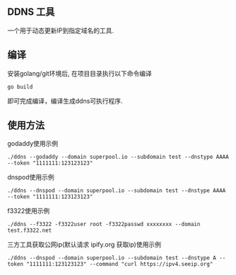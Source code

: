 ## DDNS 工具

一个用于动态更新IP到指定域名的工具.

## 编译

安装golang/git环境后, 在项目目录执行以下命令编译
```
go build
```

即可完成编译，编译生成ddns可执行程序.


## 使用方法

godaddy使用示例
```
./ddns --godaddy --domain superpool.io --subdomain test --dnstype AAAA --token "1111111:123123123"
```

dnspod使用示例
```
./ddns --dnspod --domain superpool.io --subdomain test --dnstype AAAA --token "1111111:123123123"
```

f3322使用示例
```
./ddns --f3322 -f3322user root -f3322passwd xxxxxxxx --domain test.f3322.net
```

三方工具获取公网ip(默认请求 ipify.org 获取ip)使用示例
```
./ddns --dnspod --domain superpool.io --subdomain test --dnstype A --token "1111111:123123123" --command "curl https://ipv4.seeip.org"
```
